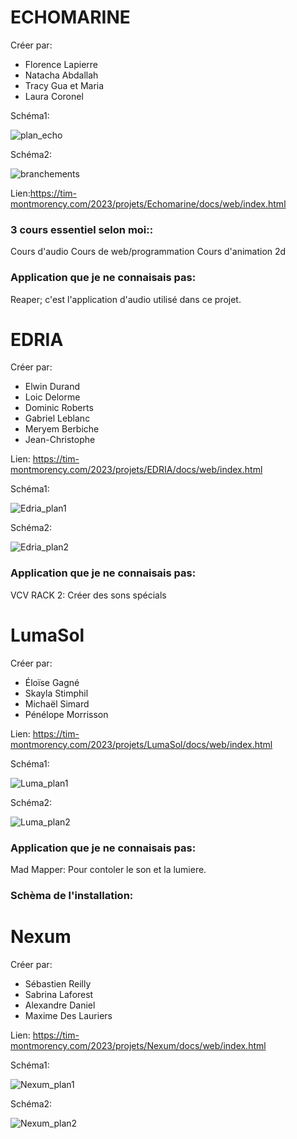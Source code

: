 # ECHOMARINE
Créer par: 
* Florence Lapierre
* Natacha Abdallah
* Tracy Gua et Maria 
* Laura Coronel

Schéma1:

![plan_echo](Media/Photos/plan_echo.png)


Schéma2:

![branchements](Media/Photos/branchements.jpg)

Lien:https://tim-montmorency.com/2023/projets/Echomarine/docs/web/index.html


<h3> 3 cours essentiel selon moi::</h3>
 
 Cours d'audio
 Cours de web/programmation
 Cours d'animation 2d

<h3>Application que je ne connaisais pas: </h3>
Reaper; c'est l'application d'audio utilisé dans ce projet.


# EDRIA
Créer par: 
  * Elwin Durand
  * Loic Delorme
  * Dominic Roberts
  * Gabriel Leblanc
  * Meryem Berbiche
  * Jean-Christophe

Lien: https://tim-montmorency.com/2023/projets/EDRIA/docs/web/index.html

Schéma1:

![Edria_plan1](Media/Photos/Edria_plan1.jpg)


Schéma2:

![Edria_plan2](Media/Photos/Edria_plan2.jpg)

<h3>Application que je ne connaisais pas: </h3>
VCV RACK 2: Créer des sons spécials


# LumaSol
Créer par: 
  * Éloïse Gagné
  * Skayla Stimphil
  * Michaël Simard
  * Pénélope Morrisson

Lien: https://tim-montmorency.com/2023/projets/LumaSol/docs/web/index.html

Schéma1:

![Luma_plan1](Media/Photos/Luma_plan1.png)


Schéma2:

![Luma_plan2](Media/Photos/Luma_plan2.png)


<h3>Application que je ne connaisais pas: </h3>
Mad Mapper: Pour contoler le son et la lumiere.

<h3>Schèma de l'installation:</h3>

# Nexum
Créer par: 
  * Sébastien Reilly
  * Sabrina Laforest
  * Alexandre Daniel
  * Maxime Des Lauriers

Lien: https://tim-montmorency.com/2023/projets/Nexum/docs/web/index.html

Schéma1:

![Nexum_plan1](Media/Photos/Nexum_plan1.png)


Schéma2:

![Nexum_plan2](Media/Photos/Nexum_plan2.png)



